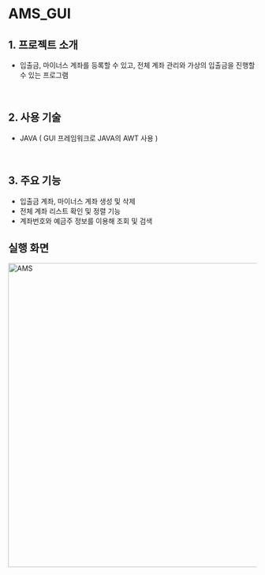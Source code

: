 # AMS_GUI



## 1. 프로젝트 소개

- 입출금, 마이너스 계좌를 등록할 수 있고, 전체 계좌 관리와 가상의 입출금을 진행할 수 있는 프로그램


<br>

## 2. 사용 기술

- JAVA  ( GUI 프레임워크로 JAVA의 AWT 사용 )

<br>

## 3. 주요 기능

- 입출금 계좌, 마이너스 계좌 생성 및 삭제
- 전체 계좌 리스트 확인 및 정렬 기능
- 계좌번호와 예금주 정보를 이용해 조회 및 검색


## 실행 화면
<img width="617" alt="AMS" src="https://github.com/ROKTIC/AMS_GUI/assets/38402914/a550087c-6a60-4961-8f66-ae19d5bca96a">
